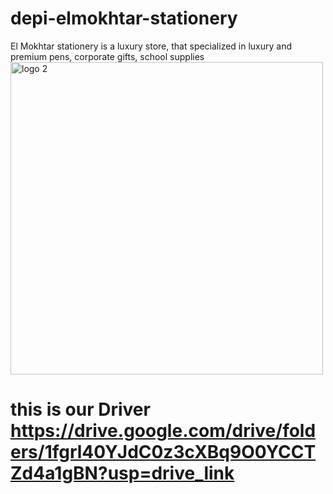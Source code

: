 # depi-elmokhtar-stationery
El Mokhtar stationery is a luxury store, that specialized in luxury and premium pens, corporate gifts, school supplies
<img width="500" height="500" alt="logo 2" src="https://github.com/user-attachments/assets/b43398e1-706e-4b47-8fa8-380d34c22eec" />
# this is our Driver https://drive.google.com/drive/folders/1fgrl40YJdC0z3cXBq9O0YCCTZd4a1gBN?usp=drive_link
